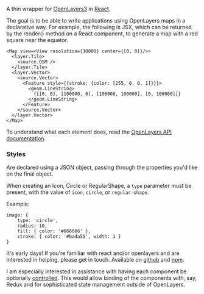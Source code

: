 A thin wrapper for [OpenLayers3](http://openlayers.org/) in [React](https://facebook.github.io/react/).

The goal is to be able to write applications using OpenLayers maps in a declarative way. For example, the following is JSX, which can be returned by the render() method on a React component, to generate a map with a red square near the equator.

    <Map view=<View resolution={10000} center={[0, 0]}/>>
      <layer.Tile>
        <source.OSM />
      </layer.Tile>
      <layer.Vector>
        <source.Vector>
          <Feature style={{stroke: {color: [255, 0, 0, 1]}}}>
            <geom.LineString>
              {[[0, 0], [100000, 0], [100000, 100000], [0, 100000]]}
            </geom.LineString>
          </Feature>
        </source.Vector>
      </layer.Vector>
    </Map>

To understand what each element does, read the [OpenLayers API documentation](http://openlayers.org/en/v3.11.2/apidoc/).

### Styles

Are declared using a JSON object, passing through the properties you'd like on the final object.

When creating an Icon, Circle or RegularShape, a `type` parameter must be present, with the value of `icon`, `circle`, or `regular-shape`.

Example:

```
image: {
    type: 'circle',
    radius: 10,
    fill: { color: '#666666' },
    stroke: { color: '#bada55', width: 1 }
}
```

It's early days! If you're familiar with react and/or openlayers and are interested in helping, please get in touch. Available on [github](https://github.com/richardhills/ol-react) and [npm](https://www.npmjs.com/package/ol-react).

I am especially interested in assistance with having each component be optionally [controlled](https://facebook.github.io/react/docs/forms.html#controlled-components). This would allow binding of the components with, say, Redux and for sophisticated state management outside of OpenLayers.
